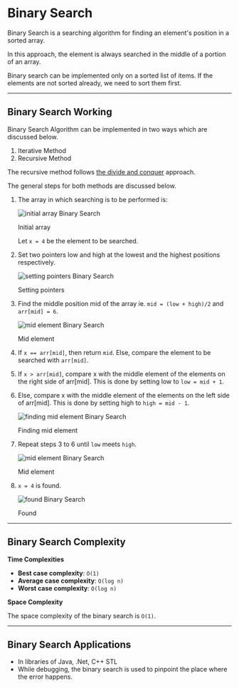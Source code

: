 # Binary Search

Binary Search is a searching algorithm for finding an element's position in a sorted array.

In this approach, the element is always searched in the middle of a portion of an array.

Binary search can be implemented only on a sorted list of items. If the elements are not sorted already, we need to sort them first.

---

## Binary Search Working

Binary Search Algorithm can be implemented in two ways which are discussed below.

1. Iterative Method
2. Recursive Method

The recursive method follows [the divide and conquer](https://www.programiz.com/dsa/divide-and-conquer) approach.

The general steps for both methods are discussed below.

1. The array in which searching is to be performed is:

   ![initial array Binary Search](https://cdn.programiz.com/sites/tutorial2program/files/binary-search-initial-array.png "initial array ")

   Initial array

   Let `x = 4` be the element to be searched.

2. Set two pointers low and high at the lowest and the highest positions respectively.

   ![setting pointers Binary Search](https://cdn.programiz.com/sites/tutorial2program/files/binary-search-set-pointers.png "setting pointers ")

   Setting pointers

3. Find the middle position mid of the array ie. `mid = (low + high)/2` and `arr[mid] = 6`.

   ![mid element Binary Search](https://cdn.programiz.com/sites/tutorial2program/files/binary-search-mid.png "mid element")

   Mid element

4. If `x == arr[mid]`, then return `mid`. Else, compare the element to be searched with `arr[mid]`.
5. If `x > arr[mid]`, compare x with the middle element of the elements on the right side of arr[mid]. This is done by setting low to `low = mid + 1`.
6. Else, compare x with the middle element of the elements on the left side of arr[mid]. This is done by setting high to `high = mid - 1`.

   ![finding mid element Binary Search](https://cdn.programiz.com/sites/tutorial2program/files/binary-search-find-mid.png "finding mid element")

   Finding mid element

7. Repeat steps 3 to 6 until `low` meets `high`.

   ![mid element Binary Search](https://cdn.programiz.com/sites/tutorial2program/files/binary-search-mid-again.png "mid element")

   Mid element

8. `x = 4` is found.

   ![found Binary Search](https://cdn.programiz.com/sites/tutorial2program/files/binary-search-found.png "found")

   Found

---

## Binary Search Complexity

**Time Complexities**

- **Best case complexity**: `O(1)`
- **Average case complexity**: `O(log n)`
- **Worst case complexity**: `O(log n)`

**Space Complexity**

The space complexity of the binary search is `O(1)`.

---

## Binary Search Applications

- In libraries of Java, .Net, C++ STL
- While debugging, the binary search is used to pinpoint the place where the error happens.
